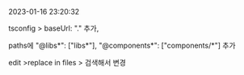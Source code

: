 2023-01-16 23:20:32

tsconfig > baseUrl: "." 추가,

paths에 "@libs\*": ["libs\*"], "@components\*": ["components/\*"] 추가

edit >replace in files > 검색해서 변경

